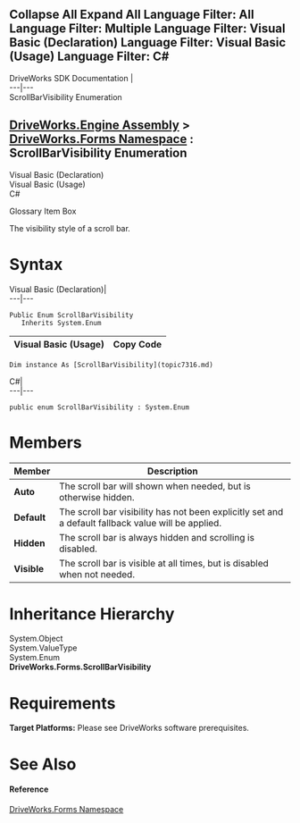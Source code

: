        

 Collapse All Expand All  Language Filter: All  Language Filter: Multiple  Language Filter: Visual Basic (Declaration) Language Filter: Visual Basic (Usage) Language Filter: C#  
---  
DriveWorks SDK Documentation  |   
---|---  
ScrollBarVisibility Enumeration   
  
[DriveWorks.Engine Assembly](topic2156.md) > [DriveWorks.Forms Namespace](topic7266.md) : ScrollBarVisibility Enumeration  
---  
  
Visual Basic (Declaration)    
Visual Basic (Usage)    
C# 

Glossary Item Box

The visibility style of a scroll bar. 

# Syntax

Visual Basic (Declaration)|   
---|---  
      
    
    Public Enum ScrollBarVisibility 
       Inherits System.Enum  
  
Visual Basic (Usage)| Copy Code  
---|---  
      
    
    Dim instance As [ScrollBarVisibility](topic7316.md)  
  
C#|   
---|---  
      
    
    public enum ScrollBarVisibility : System.Enum   
  
# Members

Member| Description  
---|---  
**Auto**|  The scroll bar will shown when needed, but is otherwise hidden.  
**Default**|  The scroll bar visibility has not been explicitly set and a default fallback value will be applied.  
**Hidden**|  The scroll bar is always hidden and scrolling is disabled.  
**Visible**|  The scroll bar is visible at all times, but is disabled when not needed.  
  
# Inheritance Hierarchy

System.Object  
System.ValueType  
System.Enum  
**DriveWorks.Forms.ScrollBarVisibility**  


# Requirements

**Target Platforms:** Please see DriveWorks software prerequisites.

# See Also

#### Reference

[DriveWorks.Forms Namespace](topic7266.md)



